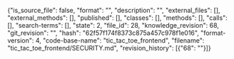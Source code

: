 {"is_source_file": false, "format": "", "description": "", "external_files": [], "external_methods": [], "published": [], "classes": [], "methods": [], "calls": [], "search-terms": [], "state": 2, "file_id": 28, "knowledge_revision": 68, "git_revision": "", "hash": "62f57f174f8373c875a457c978f1e016", "format-version": 4, "code-base-name": "tic_tac_toe_frontend", "filename": "tic_tac_toe_frontend/SECURITY.md", "revision_history": [{"68": ""}]}